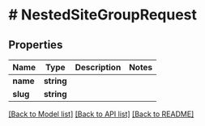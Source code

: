 # # NestedSiteGroupRequest

## Properties

Name | Type | Description | Notes
------------ | ------------- | ------------- | -------------
**name** | **string** |  |
**slug** | **string** |  |

[[Back to Model list]](../../README.md#models) [[Back to API list]](../../README.md#endpoints) [[Back to README]](../../README.md)
